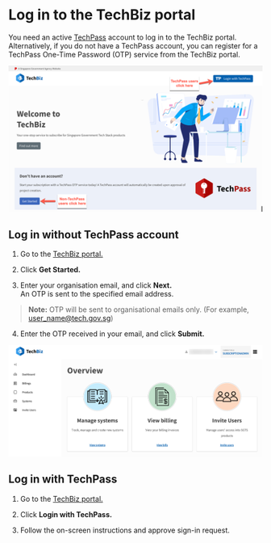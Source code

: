 # Log in to the TechBiz portal 

You need an active [TechPass](https://www.developer.tech.gov.sg/products/categories/digital-identity/techpass/overview.html) account to log in to the TechBiz portal. Alternatively, if you do not have a TechPass account, you can register for a TechPass One-Time Password (OTP) service from the TechBiz portal.

![Display Landing Page](./images/landing_page.png)

## Log in without TechPass account

1.  Go to the [TechBiz portal.](http://portal.dev.techbiz.suite.gov.sg/)

2.  Click **Get Started.**

3.  Enter your organisation email, and click **Next.**  
An OTP is sent to the specified email address.

> **Note:** OTP will be sent to organisational emails only. (For example, user_name@tech.gov.sg)

4.  Enter the OTP received in your email, and click **Submit.**

![Display Overview](./images/TechBiz_overview.png)

## Log in with TechPass

1.  Go to the [TechBiz portal.](http://portal.dev.techbiz.suite.gov.sg/)

2.  Click **Login with TechPass.**

3.  Follow the on-screen instructions and approve sign-in request.
